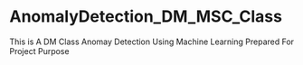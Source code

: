 # AnomalyDetection_DM_MSC_Class
This is A DM Class Anomay Detection Using Machine Learning Prepared For Project Purpose
